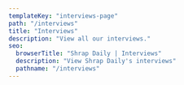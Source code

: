 ```yaml
---
templateKey: "interviews-page"
path: "/interviews"
title: "Interviews"
description: "View all our interviews."
seo:
  browserTitle: "Shrap Daily | Interviews"
  description: "View Shrap Daily's interviews"
  pathname: "/interviews"
---
```

